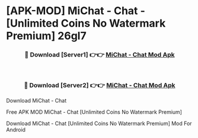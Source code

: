 # [APK-MOD] MiChat - Chat - [Unlimited Coins No Watermark Premium] 26gl7



<div align="center">
<h3>🔴 Download [Server1] 👉👉 <a href="https://momento.my/?title=MiChat_-_Chat">MiChat - Chat Mod Apk</a></h3><br>

<h3>🔴 Download [Server2] 👉👉 <a href="https://momento.my/?title=MiChat_-_Chat">MiChat - Chat Mod Apk</a></h3>
</div>



Download MiChat - Chat 

Free APK MOD MiChat - Chat [Unlimited Coins No Watermark Premium]

Download MiChat - Chat [Unlimited Coins No Watermark Premium] Mod For Android
